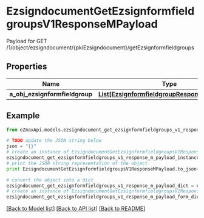 # EzsigndocumentGetEzsignformfieldgroupsV1ResponseMPayload

Payload for GET /1/object/ezsigndocument/{pkiEzsigndocument}/getEzsignformfieldgroups

## Properties
Name | Type | Description | Notes
------------ | ------------- | ------------- | -------------
**a_obj_ezsignformfieldgroup** | [**List[EzsignformfieldgroupResponseCompound]**](EzsignformfieldgroupResponseCompound.md) |  | 

## Example

```python
from eZmaxApi.models.ezsigndocument_get_ezsignformfieldgroups_v1_response_m_payload import EzsigndocumentGetEzsignformfieldgroupsV1ResponseMPayload

# TODO update the JSON string below
json = "{}"
# create an instance of EzsigndocumentGetEzsignformfieldgroupsV1ResponseMPayload from a JSON string
ezsigndocument_get_ezsignformfieldgroups_v1_response_m_payload_instance = EzsigndocumentGetEzsignformfieldgroupsV1ResponseMPayload.from_json(json)
# print the JSON string representation of the object
print EzsigndocumentGetEzsignformfieldgroupsV1ResponseMPayload.to_json()

# convert the object into a dict
ezsigndocument_get_ezsignformfieldgroups_v1_response_m_payload_dict = ezsigndocument_get_ezsignformfieldgroups_v1_response_m_payload_instance.to_dict()
# create an instance of EzsigndocumentGetEzsignformfieldgroupsV1ResponseMPayload from a dict
ezsigndocument_get_ezsignformfieldgroups_v1_response_m_payload_form_dict = ezsigndocument_get_ezsignformfieldgroups_v1_response_m_payload.from_dict(ezsigndocument_get_ezsignformfieldgroups_v1_response_m_payload_dict)
```
[[Back to Model list]](../README.md#documentation-for-models) [[Back to API list]](../README.md#documentation-for-api-endpoints) [[Back to README]](../README.md)


